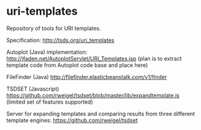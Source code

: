 # uri-templates

Repository of tools for URI templates.

Specification: http://tsds.org/uri_templates

Autoplot (Java) implementation: http://jfaden.net/AutoplotServlet/URI_Templates.jsp (plan is to extract template code from Autoplot code base and place here)

FileFinder (Java) http://filefinder.elasticbeanstalk.com/v1/finder

TSDSET (Javascript) https://github.com/rweigel/tsdset/blob/master/lib/expandtemplate.js (limited set of features supported)

Server for expanding templates and comparing results from three different template engines: https://github.com/rweigel/tsdset
